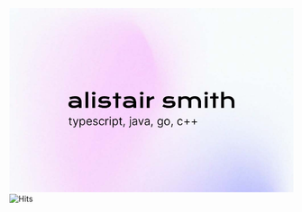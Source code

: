 ![Alistair Smith](https://github.com/alii/alii/blob/master/GitHub.jpg)
![Hits](https://hitcounter.pythonanywhere.com/count/tag.svg?url=https%3A%2F%2Fgithub.com%2Falii)
